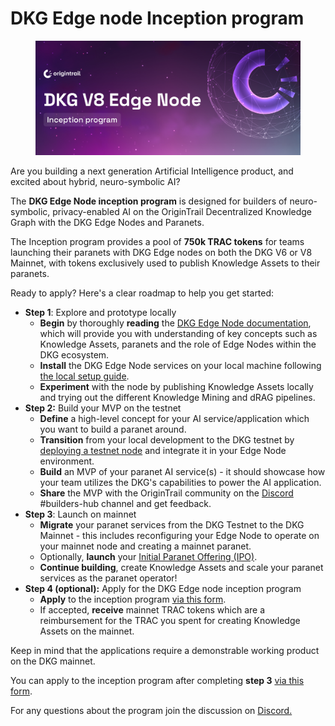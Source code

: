 # DKG Edge node Inception program

<figure><img src="../../.gitbook/assets/image (16).png" alt=""><figcaption></figcaption></figure>

Are you building a next generation Artificial Intelligence product, and excited about hybrid, neuro-symbolic AI?

The **DKG Edge Node inception program** is designed for builders of neuro-symbolic, privacy-enabled AI on the OriginTrail Decentralized Knowledge Graph with the DKG Edge Nodes and Paranets.

The Inception program provides a pool of **750k TRAC tokens** for teams launching their paranets with  DKG Edge nodes on both the DKG V6 or V8 Mainnet, with tokens exclusively used to publish Knowledge Assets to their paranets.

Ready to apply? Here's a clear roadmap to help you get started:

* **Step 1**: Explore and prototype locally
  * **Begin** by thoroughly **reading** the [DKG Edge Node documentation](dkg-edge-node-architecture.md), which will provide you with understanding of key concepts such as Knowledge Assets, paranets and the role of Edge Nodes within the DKG ecosystem.
  * **Install** the DKG Edge Node services on your local machine following [the local setup guide](setup-a-boilerplate-v8-edge-node.md).
  * **Experiment** with the node by publishing Knowledge Assets locally and trying out the different Knowledge Mining and dRAG pipelines.
* **Step 2:** Build your MVP on the testnet
  * **Define** a high-level concept for your AI service/application which you want to build a paranet around.
  * **Transition** from your local development to the DKG testnet by [deploying a testnet node](../run-a-v8-core-node-on-testnet/) and integrate it in your Edge Node environment.
  * **Build** an MVP of your paranet AI service(s) - it should showcase how your team utilizes the DKG's capabilities to power the AI application.
  * **Share** the MVP with the OriginTrail community on the [Discord](https://discord.com/invite/QctFuPCMew) #builders-hub channel and get feedback.
* **Step 3**: Launch on mainnet
  * **Migrate** your paranet services from the DKG Testnet to the DKG Mainnet - this includes reconfiguring your Edge Node to operate on your mainnet node and creating a mainnet paranet.
  * Optionally,  **launch** your [Initial Paranet Offering (IPO)](../../dkg-v6-current-version/autonomous-ai-paranets/launching-your-ipo.md).
  * **Continue building**, create Knowledge Assets and scale your paranet services as the paranet operator!
* **Step 4 (optional):** Apply for the DKG Edge node inception program
  * **Apply** to the inception program [via this form](https://docs.google.com/forms/d/e/1FAIpQLSdOoyoBFC7oEftK67Sioo32Yf1YHHONME4\_c8j-34IxwpBgHg/viewform).
  * If accepted, **receive** mainnet TRAC tokens which are a reimbursement for the TRAC you spent for creating Knowledge Assets on the mainnet.

Keep in mind that the applications require a demonstrable working product on the DKG mainnet.

You can apply to the inception program after completing **step 3** [via this form](https://docs.google.com/forms/d/e/1FAIpQLSdOoyoBFC7oEftK67Sioo32Yf1YHHONME4\_c8j-34IxwpBgHg/viewform).

For any questions about the program join the discussion on [Discord.](https://discord.com/invite/QctFuPCMew)
